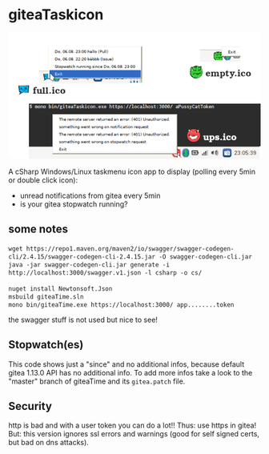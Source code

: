 # giteaTaskicon

![screenshots and icons](feature.png)

A cSharp Windows/Linux taskmenu icon app to display (polling every 5min or double click icon):

- unread notifications from gitea every 5min
- is your gitea stopwatch running?

## some notes

```
wget https://repo1.maven.org/maven2/io/swagger/swagger-codegen-cli/2.4.15/swagger-codegen-cli-2.4.15.jar -O swagger-codegen-cli.jar
java -jar swagger-codegen-cli.jar generate -i http://localhost:3000/swagger.v1.json -l csharp -o cs/

nuget install Newtonsoft.Json
msbuild giteaTime.sln
mono bin/giteaTime.exe https://localhost:3000/ app........token
```

the swagger stuff is not used but nice to see!

## Stopwatch(es)

This code shows just a "since" and no additional infos, because default gitea 1.13.0 API has no additional info.
To add more infos take a look to the "master" branch of giteaTime and its `gitea.patch` file.

## Security

http is bad and with a user token you can do a lot!! Thus: use https in gitea!
But: this version ignores ssl errors and warnings (good for self signed certs, but bad on dns attacks).
